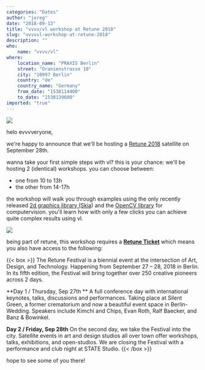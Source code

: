 ```yaml
---
categories: "Dates"
author: "joreg"
date: "2018-09-13"
title: "vvvv/vl workshop at Retune 2018"
slug: "vvvvvl-workshop-at-retune-2018"
description: ""
who: 
    name: "vvvv/vl"
where: 
    location_name: "PRAXIS Berlin"
    street: "Oranienstrasse 10"
    city: "10997 Berlin"
    country: "de"
    country_name: "Germany"
    from_date: "1538114400"
    to_date: "1538139600"
imported: "true"
---
```



![](Retune%20Festival_r.jpg)

helo evvvveryone,

we're happy to announce that we'll be hosting a [Retune 2018](https://retunefestival.de/2018/) satellite on September 28th.

wanna take your first simple steps with vl? this is your chance: we'll be hosting 2 (identical) workshops. you can choose between:
- one from 10 to 13h
- the other from 14-17h

the workshop will walk you through examples using the only recently released [2d graphics library (Skia](/blog/2018/vl.skia)) and the [OpenCV library](/blog/2018/vl-opencv-is-in-da-house) for computervision. you'll learn how with only a few clicks you can achieve quite complex results using vl. 

![](catface2.jpg)

being part of retune, this workshop requires a **[Retune Ticket](https://retunefestival.de/2018/#tickets)** which means you also have access to the following:

{{< box >}}
The Retune Festival is a biennial event at the intersection of Art, Design, and Technology. Happening from September 27 – 28, 2018 in Berlin. In its fifth edition, the Festival will bring together over 250 creative pioneers across 2 days.

**Day 1 / Thursday, Sep 27th **
A full conference day with international keynotes, talks, discussions and performances. Taking place at Silent Green, a former crematorium and now a beautiful event space in Berlin-Wedding. Speakers include Kimchi and Chips, Evan Roth, Ralf Baecker, and Banz & Bowinkel.

**Day 2 / Friday, Sep 28th**
On the second day, we take the Festival into the city. Satellite events in art and design studios all over town offer workshops, talks, exhibitions, and open-studios. We are closing the Festival with a performance and club night at STATE Studio.{{< /box >}}

hope to see some of you there!
